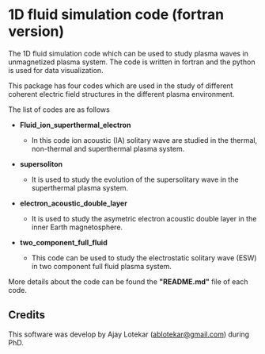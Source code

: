 # 1D fluid simulation code (fortran version)

The 1D fluid simulation code which can be used to study plasma waves in 
unmagnetized plasma system. The code is written in fortran and the python is
used for data visualization.

This package has four codes which are used in the study of different coherent electric field 
structures in the different plasma environment. 

The list of codes are as follows 
* **Fluid_ion_superthermal_electron**
    - In this code ion acoustic (IA) solitary wave are studied in the
    thermal, non-thermal and superthermal plasma system.
      
* **supersoliton**
     - It is used to study the evolution of the supersolitary wave 
    in the superthermal plasma system.
       
* **electron_acoustic_double_layer**
    - It is used to study the asymetric electron acoustic double layer 
    in the inner Earth magnetosphere.
      
* **two_component_full_fluid**
    - This code can be used to study the electrostatic solitary wave (ESW) in 
    two component full fluid plasma system.
    
  
More details about the code can be found the **"README.md"** file of each
code.

## Credits
      
This software was develop by Ajay Lotekar ([ablotekar@gmail.com](ablotekar@gmail.com))
during PhD. 
